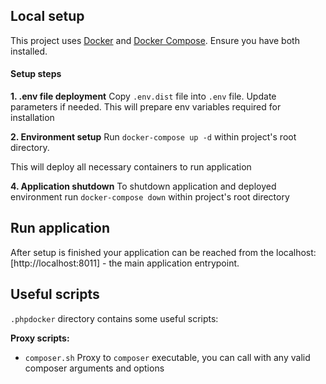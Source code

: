 ## Local setup

This project uses [Docker](https://docs.docker.com/install/) 
and [Docker Compose](https://docs.docker.com/compose/install/). 
Ensure you have both installed.

#### Setup steps

**1. .env file deployment**
Copy `.env.dist` file into `.env` file. Update parameters if needed. 
This will prepare env variables required for installation 

**2. Environment setup**
Run `docker-compose up -d` within project's root directory.

This will deploy all necessary containers to run application

**4. Application shutdown**
To shutdown application and deployed environment run `docker-compose down`
within project's root directory

## Run application
After setup is finished your application can be reached from the localhost: 
[http://localhost:8011] - the main application entrypoint.

## Useful scripts
`.phpdocker` directory contains some useful scripts:

**Proxy scripts:**

- `composer.sh` Proxy to `composer` executable, you can call with any valid composer arguments and options